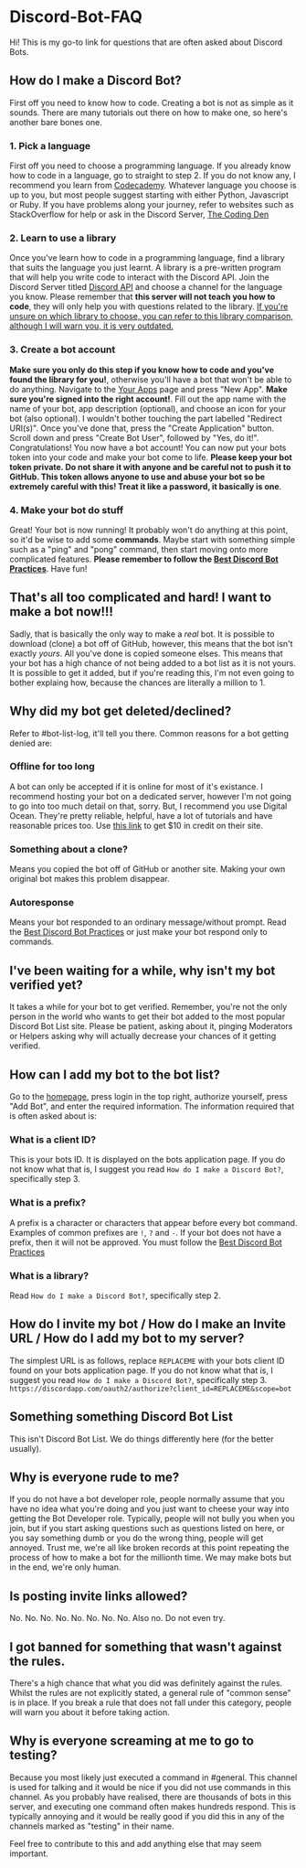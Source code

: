 # Discord-Bot-FAQ

Hi! This is my go-to link for questions that are often asked about Discord Bots.

## How do I make a Discord Bot?
First off you need to know how to code. Creating a bot is not as simple as it sounds. There are many tutorials out there on how to make one, so here's another bare bones one.

### 1. Pick a language
First off you need to choose a programming language. If you already know how to code in a language, go to straight to step 2. If you do not know any, I recommend you learn from [Codecademy](https://www.codecademy.com/). Whatever language you choose is up to you, but most people suggest starting with either Python, Javascript or Ruby. If you have problems along your journey, refer to websites such as StackOverflow for help or ask in the Discord Server, [The Coding Den](https://discordapp.com/invite/rXMFcwk)

### 2. Learn to use a library
Once you've learn how to code in a programming language, find a library that suits the language you just learnt. A library is a pre-written program that will help you write code to interact with the Discord API. Join the Discord Server titled [Discord API](https://discord.gg/discord-api) and choose a channel for the language you know. Please remember that **this server will not teach you how to code**, they will only help you with questions related to the library. [If you're unsure on which library to choose, you can refer to this library comparison, although I will warn you, it is very outdated.](https://discordapi.com/unofficial/comparison.html)

### 3. Create a bot account
**Make sure you only do this step if you know how to code and you've found the library for you!**, otherwise you'll have a bot that won't be able to do anything. Navigate to the [Your Apps](https://discordapp.com/developers/applications/me) page and press "New App". **Make sure you're signed into the right account!**. Fill out the app name with the name of your bot, app description (optional), and choose an icon for your bot (also optional). I wouldn't bother touching the part labelled "Redirect URI(s)". Once you've done that, press the "Create Application" button. Scroll down and press "Create Bot User", followed by "Yes, do it!". Congratulations! You now have a bot account! You can now put your bots token into your code and make your bot come to life. **Please keep your bot token private. Do not share it with anyone and be careful not to push it to GitHub. This token allows anyone to use and abuse your bot so be extremely careful with this! Treat it like a password, it basically is one**.

### 4. Make your bot do stuff
Great! Your bot is now running! It probably won't do anything at this point, so it'd be wise to add some __commands__. Maybe start with something simple such as a "ping" and "pong" command, then start moving onto more complicated features. **Please remember to follow the [Best Discord Bot Practices](https://github.com/meew0/discord-bot-best-practices)**. Have fun!

## That's all too complicated and hard! I want to make a bot now!!!
Sadly, that is basically the only way to make a *real* bot. It is possible to download (clone) a bot off of GitHub, however, this means that the bot isn't exactly *yours*. All you've done is copied someone elses. This means that your bot has a high chance of not being added to a bot list as it is not yours. It is possible to get it added, but if you're reading this, I'm not even going to bother explaing how, because the chances are literally a million to 1.

## Why did my bot get deleted/declined?
Refer to #bot-list-log, it'll tell you there. Common reasons for a bot getting denied are:
### Offline for too long
A bot can only be accepted if it is online for most of it's existance. I recommend hosting your bot on a dedicated server, however I'm not going to go into too much detail on that, sorry. But, I recommend you use Digital Ocean. They're pretty reliable, helpful, have a lot of tutorials and have reasonable prices too. Use [this link](https://m.do.co/c/883e6bb18ff1) to get $10 in credit on their site.
### Something about a clone?
Means you copied the bot off of GitHub or another site. Making your own original bot makes this problem disappear.
### Autoresponse
Means your bot responded to an ordinary message/without prompt. Read the [Best Discord Bot Practices](https://github.com/meew0/discord-bot-best-practices) or just make your bot respond only to commands.

## I've been waiting for a while, why isn't my bot verified yet?
It takes a while for your bot to get verified. Remember, you're not the only person in the world who wants to get their bot added to the most popular Discord Bot List site. Please be patient, asking about it, pinging Moderators or Helpers asking why will actually decrease your chances of it getting verified.

## How can I add my bot to the bot list?
Go to the [homepage](https://bots.discord.pw/), press login in the top right, authorize yourself, press "Add Bot", and enter the required information. The information required that is often asked about is:
### What is a client ID?
This is your bots ID. It is displayed on the bots application page. If you do not know what that is, I suggest you read `How do I make a Discord Bot?`, specifically step 3.
### What is a prefix?
A prefix is a character or characters that appear before every bot command. Examples of common prefixes are `!`, `?` and `-`. If your bot does not have a prefix, then it will not be approved. You must follow the [Best Discord Bot Practices](https://github.com/meew0/discord-bot-best-practices)
### What is a library?
Read `How do I make a Discord Bot?`, specifically step 2.

## How do I invite my bot / How do I make an Invite URL / How do I add my bot to my server?
The simplest URL is as follows, replace `REPLACEME` with your bots client ID found on your bots application page. If you do not know what that is, I suggest you read `How do I make a Discord Bot?`, specifically step 3.
`https://discordapp.com/oauth2/authorize?client_id=REPLACEME&scope=bot`

## Something something Discord Bot List
This isn't Discord Bot List. We do things differently here (for the better usually).

## Why is everyone rude to me?
If you do not have a bot developer role, people normally assume that you have no idea what you're doing and you just want to cheese your way into getting the Bot Developer role. Typically, people will not bully you when you join, but if you start asking questions such as questions listed on here, or you say something dumb or you do the wrong thing, people will get annoyed. Trust me, we're all like broken records at this point repeating the process of how to make a bot for the millionth time. We may make bots but in the end, we're only human.

## Is posting invite links allowed?
No. No. No. No. No. No. No. No. Also no. Do not even try.

## I got banned for something that wasn't against the rules.
There's a high chance that what you did was definitely against the rules. Whilst the rules are not explicitly stated, a general rule of "common sense" is in place. If you break a rule that does not fall under this category, people will warn you about it before taking action.

## Why is everyone screaming at me to go to testing?
Because you most likely just executed a command in #general. This channel is used for talking and it would be nice if you did not use commands in this channel. As you probably have realised, there are thousands of bots in this server, and executing one command often makes hundreds respond. This is typically annoying and it would be really good if you did this in any of the channels marked as "testing" in their name.


Feel free to contribute to this and add anything else that may seem important.
